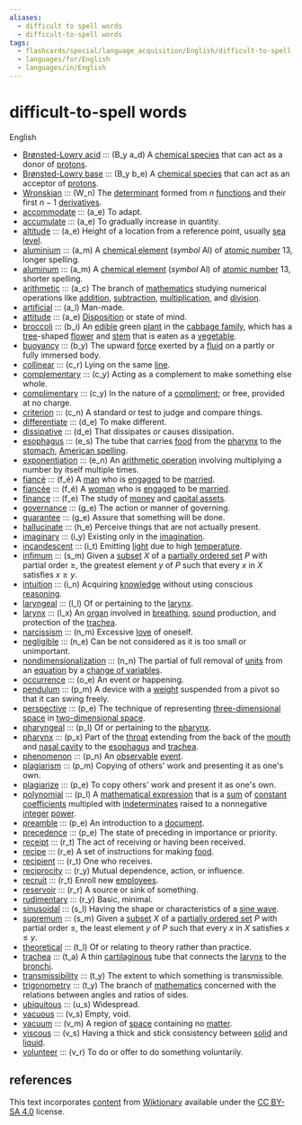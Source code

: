 ```yaml
---
aliases:
  - difficult to spell words
  - difficult-to-spell words
tags:
  - flashcards/special/language_acquisition/English/difficult-to-spell_words
  - languages/for/English
  - languages/in/English
---
```


# difficult-to-spell words

English

- [Brønsted-Lowry acid](https://en.wiktionary.org/wiki/Brønsted-Lowry_acid) ::: (B_y a_d) A [chemical species](../../../general/chemical%20species.md) that can act as a donor of [protons](../../../general/proton.md). <!--SR:!2024-04-25,82,363!2024-04-12,67,343-->
- [Brønsted-Lowry base](https://en.wiktionary.org/wiki/Brønsted-Lowry_base) ::: (B_y b_e) A [chemical species](../../../general/chemical%20species.md) that can act as an acceptor of [protons](../../../general/proton.md). <!--SR:!2024-03-27,54,343!2024-04-06,61,343-->
- [Wronskian](https://en.wiktionary.org/wiki/Wronskian) ::: (W_n) The [determinant](../../../general/deteriminant.md) formed from $n$ [functions](../../../general/function%20(mathematics).md) and their first $n - 1$ [derivatives](../../../general/derivative.md). <!--SR:!2024-04-02,74,324!2024-03-28,69,324-->
- [accommodate](https://en.wiktionary.org/wiki/accommodate) ::: (a_e) To adapt. <!--SR:!2024-03-24,66,324!2024-02-28,45,304-->
- [accumulate](https://en.wiktionary.org/wiki/accumulate) ::: (a_e) To gradually increase in quantity. <!--SR:!2024-02-26,42,332!2024-04-19,86,354-->
- [altitude](https://en.wiktionary.org/wiki/altitude) ::: (a_e) Height of a location from a reference point, usually [sea level](../../../general/sea%20level.md). <!--SR:!2024-03-28,70,324!2024-03-31,72,324-->
- [aluminium](https://en.wiktionary.org/wiki/aluminium) ::: (a_m) A [chemical element](../../../general/chemical%20element.md) (_symbol_ Al) of [atomic number](../../../general/atomic%20number.md) 13, longer spelling. <!--SR:!2024-03-02,55,310!2024-03-23,72,310-->
- [aluminum](https://en.wiktionary.org/wiki/aluminum) ::: (a_m) A [chemical element](../../../general/chemical%20element.md) (_symbol_ Al) of [atomic number](../../../general/atomic%20number.md) 13, shorter spelling. <!--SR:!2024-02-09,37,290!2024-02-23,49,290-->
- [arithmetic](https://en.wiktionary.org/wiki/arithmetic) ::: (a_c) The branch of [mathematics](../../../general/mathematics.md) studying numerical operations like [addition](../../../general/addition.md), [subtraction](../../../general/subtraction.md), [multiplication](../../../general/multiplication.md), and [division](../../../general/division%20(mathematics).md). <!--SR:!2024-03-22,65,324!2024-03-22,58,284-->
- [artificial](https://en.wiktionary.org/wiki/artificial) ::: (a_l) Man-made. <!--SR:!2024-02-07,5,370!2024-02-08,6,370-->
- [attitude](https://en.wiktionary.org/wiki/attitude) ::: (a_e) [Disposition](../../../general/disposition.md) or state of mind. <!--SR:!2024-03-14,58,324!2024-02-08,6,264-->
- [broccoli](https://en.wiktionary.org/wiki/broccoli) ::: (b_i) An [edible](../../../general/edible.md) green [plant](../../../general/plant.md) in the [cabbage family](../../../general/Brassicaceae.md), which has a [tree](../../../general/tree.md)-shaped [flower](../../../general/flower.md) and [stem](../../../general/stalk.md) that is eaten as a [vegetable](../../../general/vegetable.md). <!--SR:!2024-04-03,66,337!2024-03-06,48,337-->
- [buoyancy](https://en.wiktionary.org/wiki/buoyancy) ::: (b_y) The upward [force](../../../general/force.md) exerted by a [fluid](../../../general/fluid.md) on a partly or fully immersed body. <!--SR:!2024-02-22,38,284!2024-04-08,75,324-->
- [collinear](https://en.wiktionary.org/wiki/collinear) ::: (c_r) Lying on the same [line](../../../general/line%20(geometry).md). <!--SR:!2024-03-19,62,324!2024-03-22,65,324-->
- [complementary](https://en.wiktionary.org/wiki/complementary) ::: (c_y) Acting as a complement to make something else whole. <!--SR:!2024-03-21,64,324!2024-03-12,56,324-->
- [complimentary](https://en.wiktionary.org/wiki/complimentary) ::: (c_y) In the nature of a [compliment](../../../general/compliment.md); or free, provided at no charge. <!--SR:!2024-03-10,39,264!2024-03-16,59,324-->
- [criterion](https://en.wiktionary.org/wiki/criterion) ::: (c_n) A standard or test to judge and compare things. <!--SR:!2024-02-08,6,370!2024-02-08,2,330-->
- [differentiate](https://en.wiktionary.org/wiki/differentiate) ::: (d_e) To make different. <!--SR:!2024-04-07,74,324!2024-04-10,77,324-->
- [dissipative](https://en.wiktionary.org/wiki/dissipative) ::: (d_e) That dissipates or causes dissipation. <!--SR:!2024-04-13,80,324!2024-03-26,68,324-->
- [esophagus](https://en.wiktionary.org/wiki/esophagus) ::: (e_s) The tube that carries [food](../../../general/food.md) from the [pharynx](../../../general/pharynx.md) to the [stomach](../../../general/stomach.md), [American spelling](../../../general/American%20and%20British%20English%20spelling%20differences.md). <!--SR:!2024-04-04,76,324!2024-04-10,65,264-->
- [exponentiation](https://en.wiktionary.org/wiki/exponentiation) ::: (e_n) An [arithmetic operation](../../../general/arithmetic.md) involving multiplying a number by itself multiple times. <!--SR:!2024-03-29,71,324!2024-03-05,51,304-->
- [fiancé](https://en.wiktionary.org/wiki/fiancé) ::: (f_é) A [man](../../../general/man.md) who is [engaged](../../../general/engagement.md) to be [married](../../../general/marriage.md). <!--SR:!2024-03-17,61,324!2024-03-31,72,324-->
- [fiancée](https://en.wiktionary.org/wiki/fiancée) ::: (f_é) A [woman](../../../general/woman.md) who is [engaged](../../../general/engagement.md) to be [married](../../../general/marriage.md). <!--SR:!2024-03-17,60,324!2024-04-13,80,324-->
- [finance](https://en.wiktionary.org/wiki/finance) ::: (f_e) The study of [money](../../../general/money.md) and [capital assets](../../../general/capital%20asset.md). <!--SR:!2024-03-27,69,324!2024-03-23,66,324-->
- [governance](https://en.wiktionary.org/wiki/governance) ::: (g_e) The action or manner of governing. <!--SR:!2024-03-19,68,310!2024-03-24,73,310-->
- [guarantee](https://en.wiktionary.org/wiki/guarantee) ::: (g_e) Assure that something will be done. <!--SR:!2024-05-09,93,363!2024-03-19,45,303-->
- [hallucinate](https://en.wiktionary.org/wiki/hallucinate) ::: (h_e) Perceive things that are not actually present. <!--SR:!2024-03-05,31,388!2024-02-19,16,348-->
- [imaginary](https://en.wiktionary.org/wiki/imaginary) ::: (i_y) Existing only in the [imagination](../../../general/imagination.md). <!--SR:!2024-03-28,69,324!2024-03-18,61,324-->
- [incandescent](https://en.wiktionary.org/wiki/incandescent) ::: (i_t) Emitting [light](../../../general/light.md) due to high [temperature](../../../general/temperature.md). <!--SR:!2024-02-21,40,304!2024-04-03,60,264-->
- [infimum](https://en.wiktionary.org/wiki/infimum) ::: (s_m) Given a [subset](../../../general/subset.md) $X$ of a [partially ordered set](../../../general/partially%20ordered%20set.md) $P$ with partial order $\ge$, the greatest element $y$ of $P$ such that every $x$ in $X$ satisfies $x \ge y$. <!--SR:!2024-02-07,5,370!2024-02-17,11,330-->
- [intuition](https://en.wiktionary.org/wiki/intuition) ::: (i_n) Acquiring [knowledge](../../../general/knowledge.md) without using conscious [reasoning](../../../general/reason.md). <!--SR:!2024-03-29,70,324!2024-04-03,75,324-->
- [laryngeal](https://en.wiktionary.org/wiki/laryngeal) ::: (l_l) Of or pertaining to the [larynx](../../../general/larynx.md). <!--SR:!2024-04-01,73,324!2024-04-08,75,324-->
- [larynx](https://en.wiktionary.org/wiki/larynx) ::: (l_x) An [organ](../../../general/organ%20(anatomy).md) involved in [breathing](../../../general/breathing.md), [sound](../../../general/sound.md) production, and protection of the [trachea](../../../general/trachea.md). <!--SR:!2024-02-23,42,304!2024-03-27,69,324-->
- [narcissism](https://en.wiktionary.org/wiki/narcissism) ::: (n_m) Excessive [love](../../../general/love.md) of oneself. <!--SR:!2024-03-06,32,388!2024-02-21,19,368-->
- [negligible](https://en.wiktionary.org/wiki/negligible) ::: (n_e) Can be not considered as it is too small or unimportant. <!--SR:!2024-04-06,73,324!2024-04-04,64,284-->
- [nondimensionalization](https://en.wiktionary.org/wiki/nondimensionalization) ::: (n_n) The partial of full removal of [units](../../../general/unit%20of%20measurement.md) from an [equation](../../../general/equation.md) by a [change of variables](../../../general/change%20of%20variables.md). <!--SR:!2024-04-07,74,324!2024-03-07,48,304-->
- [occurrence](https://en.wiktionary.org/wiki/occurrence) ::: (o_e) An event or happening. <!--SR:!2024-02-08,6,370!2024-02-07,4,350-->
- [pendulum](https://en.wiktionary.org/wiki/pendulum) ::: (p_m) A device with a [weight](../../../general/weight%20(object).md) suspended from a pivot so that it can swing freely. <!--SR:!2024-04-30,93,358!2024-04-12,78,358-->
- [perspective](https://en.wiktionary.org/wiki/perspective) ::: (p_e) The technique of representing [three-dimensional space](../../../general/three-dimensional%20space.md) in [two-dimensional space](../../../general/two-dimensional%20space.md). <!--SR:!2024-04-17,84,352!2024-04-23,90,352-->
- [pharyngeal](https://en.wiktionary.org/wiki/pharyngeal) ::: (p_l) Of or pertaining to the [pharynx](../../../general/pharynx.md). <!--SR:!2024-03-28,69,324!2024-03-28,70,324-->
- [pharynx](https://en.wiktionary.org/wiki/pharynx) ::: (p_x) Part of the [throat](../../../general/throat.md) extending from the back of the [mouth](../../../general/mouth.md) and [nasal cavity](../../../general/nasal%20cavity.md) to the [esophagus](../../../general/esophagus.md) and [trachea](../../../general/trachea.md). <!--SR:!2024-03-04,39,264!2024-02-10,33,284-->
- [phenomenon](https://en.wiktionary.org/wiki/phenomenon) ::: (p_n) An [observable](../../../general/observable.md) [event](../../../general/event%20(philosophy).md). <!--SR:!2024-04-28,83,363!2024-03-16,39,283-->
- [plagiarism](https://en.wiktionary.org/wiki/plagiarism) ::: (p_m) Copying of others' work and presenting it as one's own. <!--SR:!2024-04-06,73,324!2024-05-12,101,304-->
- [plagiarize](https://en.wiktionary.org/wiki/plagiarize) ::: (p_e) To copy others' work and present it as one's own. <!--SR:!2024-03-24,67,324!2024-03-31,61,284-->
- [polynomial](https://en.wiktionary.org/wiki/polynomial) ::: (p_l) A [mathematical expression](../../../general/expression%20(mathematics).md) that is a [sum](../../../general/summation.md) of [constant](../../../general/constant%20(mathematics).md) [coefficients](../../../general/coefficient.md) multipled with [indeterminates](../../../general/indeterminate%20(variable).md) raised to a nonnegative [integer](../../../general/integer.md) [power](../../../general/exponentiation.md). <!--SR:!2024-03-29,71,324!2024-03-03,49,304-->
- [preamble](https://en.wiktionary.org/wiki/preamble) ::: (p_e) An introduction to a [document](../../../general/document.md). <!--SR:!2024-04-18,85,352!2024-04-14,81,352-->
- [precedence](https://en.wiktionary.org/wiki/precedence) ::: (p_e) The state of preceding in importance or priority. <!--SR:!2024-02-08,6,370!2024-02-20,14,350-->
- [receipt](https://en.wiktionary.org/wiki/receipt) ::: (r_t) The act of receiving or having been received. <!--SR:!2024-03-07,33,388!2024-02-08,2,328-->
- [recipe](https://en.wiktionary.org/wiki/recipe) ::: (r_e) A set of instructions for making [food](../../../general/food.md). <!--SR:!2024-02-18,16,368!2024-02-27,24,368-->
- [recipient](https://en.wiktionary.org/wiki/recipient) ::: (r_t) One who receives. <!--SR:!2024-02-28,26,388!2024-03-04,28,368-->
- [reciprocity](https://en.wiktionary.org/wiki/reciprocity) ::: (r_y) Mutual dependence, action, or influence. <!--SR:!2024-02-25,23,388!2024-02-10,10,348-->
- [recruit](https://en.wiktionary.org/wiki/recruit) ::: (r_t) Enroll new [employees](../../../general/employment.md#employee). <!--SR:!2024-03-26,68,3522!2024-03-31,72,352-->
- [reservoir](https://en.wiktionary.org/wiki/reservoir) ::: (r_r) A source or sink of something. <!--SR:!2024-03-22,71,310!2024-04-26,93,290-->
- [rudimentary](https://en.wiktionary.org/wiki/rudimentary) ::: (r_y) Basic, minimal. <!--SR:!2024-04-12,79,352!2024-02-29,46,332-->
- [sinusoidal](https://en.wiktionary.org/wiki/sinusoidal) ::: (s_l) Having the shape or characteristics of a [sine wave](../../../general/sine%20wave.md). <!--SR:!2024-04-01,73,324!2024-02-21,15,264-->
- [supremum](https://en.wiktionary.org/wiki/supremum) ::: (s_m) Given a [subset](../../../general/subset.md) $X$ of a [partially ordered set](../../../general/partially%20ordered%20set.md) $P$ with partial order $\le$, the least element $y$ of $P$ such that every $x$ in $X$ satisfies $x \le y$. <!--SR:!2024-02-08,6,370!2024-02-26,20,370-->
- [theoretical](https://en.wiktionary.org/wiki/theoretical) ::: (t_l) Of or relating to theory rather than practice. <!--SR:!2024-03-05,58,310!2024-02-28,48,270-->
- [trachea](https://en.wiktionary.org/wiki/trachea) ::: (t_a) A thin [cartilaginous](../../../general/cartilage.md) tube that connects the [larynx](../../../general/larynx.md) to the [bronchi](../../../general/bronchus.md). <!--SR:!2024-02-08,27,284!2024-03-11,55,324-->
- [transmissibility](https://en.wiktionary.org/wiki/transmissibility) ::: (t_y) The extent to which something is transmissible. <!--SR:!2024-03-20,63,324!2024-03-27,68,324-->
- [trigonometry](https://en.wiktionary.org/wiki/trigonometry) ::: (t_y) The branch of [mathematics](../../../general/mathematics.md) concerned with the relations between angles and ratios of sides. <!--SR:!2024-03-03,52,270!2024-04-08,75,290-->
- [ubiquitous](https://en.wiktionary.org/wiki/ubiquitous) ::: (u_s) Widespread. <!--SR:!2024-02-14,14,368!2024-02-08,3,328-->
- [vacuous](https://en.wiktionary.org/wiki/vacuous) ::: (v_s) Empty, void. <!--SR:!2024-03-15,59,324!2024-02-20,38,304-->
- [vacuum](https://en.wiktionary.org/wiki/vacuum) ::: (v_m) A region of [space](../../../general/space.md) containing no [matter](../../../general/matter.md). <!--SR:!2024-03-23,65,324!2024-03-16,60,324-->
- [viscous](https://en.wiktionary.org/wiki/viscous) ::: (v_s) Having a thick and stick consistency between [solid](../../../general/solid.md) and [liquid](../../../general/liquid.md). <!--SR:!2024-03-13,57,324!2024-02-12,32,304-->
- [volunteer](https://en.wiktionary.org/wiki/volunteer) ::: (v_r) To do or offer to do something voluntarily. <!--SR:!2024-04-02,74,352!2024-04-04,76,352-->

## references

This text incorporates [content](https://en.wiktionary.org/) from [Wiktionary](../../../general/Wiktionary.md) available under the [CC BY-SA 4.0](https://creativecommons.org/licenses/by-sa/4.0/) license.
